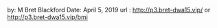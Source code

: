 by: M Bret Blackford
Date: April 5, 2019
url : http://p3.bret-dwa15.vip/ or http://p3.bret-dwa15.vip/bmi


